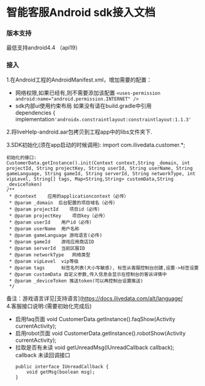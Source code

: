 # 智能客服Android sdk接入文档

### 版本支持
最低支持android4.4 （api19）

### 接入 
1.在Android工程的AndroidManifest.xml，增加需要的配置：<br/>
* 网络权限,如果已经有,则不需要添加该配置
    `<uses-permission android:name="android.permission.INTERNET" />`<br/>
* sdk内部ui使用约束布局 如果没有请在build.gradle中引用<br/>
    dependencies {
        implementation`'androidx.constraintlayout:constraintlayout:1.1.3'`
  

2.将liveHelp-android.aar包拷贝到工程app中的libs文件夹下.

3.SDK初始化(须在app启动的时候调用):
	import com.ilivedata.customer.*;

	初始化的接口:
	CustomerData.getInstance().init(Context context,String _domain, int projectId, String projectKey, String userId, String userName, String gameLanguage, String gameId, String serverId, String networkType, int vipLevel, String[] tags, Map<String,String> customData,String _deviceToken)
    /**
     * @context    应用的applicationcontext（必传）
     * @param _domain  后台配置的项目域名（必传）
     * @param projectId    项目id（必传）
     * @param projectKey    项目key（必传）
     * @param userId    用户id（必传）
     * @param userName  用户名称
     * @param gameLanguage 游戏语言(必传)
     * @param gameId    游戏应用商店ID
     * @param serverId  当前区服ID
     * @param networkType   网络类型
     * @param vipLevel  vip等级
     * @param tags      标签名列表(大小写敏感), 标签从客服控制台创建,设置->标签设置
     * @param customData 自定义参数,传入信息会显示在控制台的客诉详情中
     * @param _deviceToken 推送token(可以再控制台设置推送)
     */
备注：游戏语言详见[支持语言](https://docs.ilivedata.com/alt/language/<br/>
4.客服接口说明:(需要初始化完成后)
- 启用faq页面
	    void CustomerData.getInstance().faqShow(Activity currentActivity);
- 启用robot页面
        void CustomerData.getInstance().robotShow(Activity currentActivity);
- 拉取是否有未读
        void getUnreadMsg(IUnreadCallback callback); <br/>callback 未读回调接口
    ~~~
    public interface IUnreadCallback {
        void getMsg(boolean msg);
    }
    ~~~
